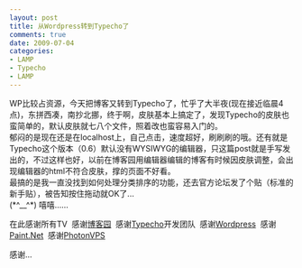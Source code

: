 ```yaml
---
layout: post
title: 从Wordpress转到Typecho了
comments: true
date: 2009-07-04
categories:
- LAMP
- Typecho
- LAMP
---
```


<p>WP比较占资源，今天把博客又转到Typecho了，忙乎了大半夜(现在接近临晨4点)，东拼西凑，南抄北挪，终于啊，皮肤基本上搞定了，发现Typecho的皮肤也蛮简单的，默认皮肤就七八个文件，照着改也蛮容易入门的。<br />郁闷的是现在还是在localhost上，自己点击，速度超好，刷刷刷的哦。还有就是Typecho这个版本（0.6）默认没有WYSIWYG的编辑器，只这篇post就是手写发出的，不过这样也好，以前在博客园用编辑器编辑的博客有时候因皮肤调整，会出现编辑器的html不符合皮肤，撑的页面不好看。<br />最搞的是我一直没找到如何处理分类排序的功能，还去官方论坛发了个贴（标准的新手贴），被告知按住拖动就OK了...<br />(*^__^*) 嘻嘻……</p>
<p>在此感谢所有TV  感谢<a href="http://cnblogs.com" target="_self">博客园</a>  感谢<a href="http://www.typecho.org" target="_blank">Typecho</a>开发团队  感谢<a href="http://www.wp.com" target="_blank">Wordpress</a>  感谢<a href="http://www.getpaint.net/" target="_self">Paint.Net</a>  感谢<a href="http://www.photonvps.com/billing/aff.php?aff=011" target="_blank">PhotonVPS</a></p>
<p>感谢...</p>				
